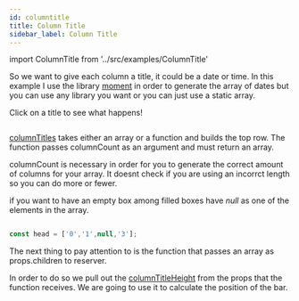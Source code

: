 ```yaml
---
id: columntitle
title: Column Title
sidebar_label: Column Title
---
```

import ColumnTitle from '../src/examples/ColumnTitle'

So we want to give each column a title, it could be a date or time. 
In this example I use the library [moment](https://momentjs.com/) in order to generate the array of dates but you can use any library you want or you can just use a static array. 

Click on a title to see what happens!

<ColumnTitle />


```jsx  file=../src/examples/ColumnTitle.js
```

[columnTitles](./reserver#columnTitles) takes either an array or a function and builds the top row. 
The function passes columnCount as an argument and must return an array. 

columnCount is necessary in order for you to generate the correct amount of columns for your array.
It doesnt check if you are using an incorrct length so you can do more or fewer. 

if you want to have an empty box among filled boxes have *null* as one of the elements in the array.

```javascript

const head = ['0','1',null,'3'];

```


The next thing to pay attention to is the function that passes an array as props.children to reserver. 

In order to do so we pull out the [columnTitleHeight](./reserver#columntitleheight) from the props that the function receives. 
We are going to use it to calculate the position of the bar.
